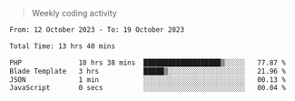 > Weekly coding activity
<!--START_SECTION:waka-->

```txt
From: 12 October 2023 - To: 19 October 2023

Total Time: 13 hrs 40 mins

PHP              10 hrs 38 mins  ███████████████████▒░░░░░   77.87 %
Blade Template   3 hrs           █████▒░░░░░░░░░░░░░░░░░░░   21.96 %
JSON             1 min           ░░░░░░░░░░░░░░░░░░░░░░░░░   00.13 %
JavaScript       0 secs          ░░░░░░░░░░░░░░░░░░░░░░░░░   00.04 %
```

<!--END_SECTION:waka-->
